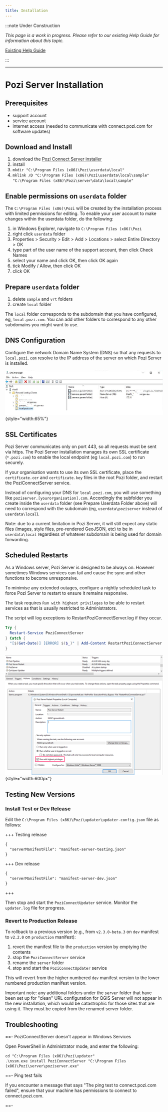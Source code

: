 ```yaml
---
title: Installation
---
```


:::note Under Construction

*This page is a work in progress. Please refer to our existing Help Guide for information about this topic.*

[Existing Help Guide](https://help.pozi.com/)

:::

---

# Pozi Server Installation

## Prerequisites

* support account
* service account
* internet access (needed to communicate with connect.pozi.com for software updates)

## Download and Install

1. download the [Pozi Connect Server installer](https://connect.pozi.com/installer/PoziConnectInstaller.exe)
2. install
3. `mkdir "C:\Program Files (x86)\Pozi\userdata\local"`
4. `mklink /D "C:\Program Files (x86)\Pozi\userdata\local\sample" "C:\Program Files (x86)\Pozi\server\data\local\sample"`

## Enable permissions on `userdata` folder

The `C:\Program Files (x86)\Pozi` will be created by the installation process with limited permissions for editing. To enable your user account to make changes within the userdata folder, do the following:

1. in Windows Explorer, navigate to `C:\Program Files (x86)\Pozi`
2. right click `userdata` folder
3. Properties > Security > Edit > Add > Locations > select Entire Directory > OK
4. type part of the user name of the support account, then click Check Names
5. select your name and click OK, then click OK again
6. tick Modify / Allow, then click OK
7. click OK

## Prepare `userdata` folder

1. delete `sample` and `vrt` folders
2. create `local` folder

The `local` folder corresponds to the subdomain that you have configured, eg, `local.pozi.com`. You can add other folders to correspond to any other subdomains you might want to use.

## DNS Configuration

Configure the network Domain Name System (DNS) so that any requests to `local.pozi.com` resolve to the IP address of the server on which Pozi Server is installed.

![DNS Manager](./img/dns-manager.png){style="width:65%"}

## SSL Certificates

Pozi Server communicates only on port 443, so all requests must be sent via https. The Pozi Server installation manages its own SSL certificate (`*.pozi.com`) to enable the local endpoint (eg `local.pozi.com`) to run securely.

If your organisation wants to use its own SSL certificate, place the `certificate.cer` and `certificate.key` files in the root Pozi folder, and restart the PoziConnectServer service.

Instead of configuring your DNS for `local.pozi.com`, you will use something like `poziserver.[yourorganisation].com`. Accordingly the subfolder you create inside the `userdata` folder (see Prepare Userdata Folder above) will need to correspond with the subdomain (eg, `userdata\poziserver` instead of `userdata\local`).

Note: due to a current limitation in Pozi Server, it will still expect any static files (images, style files, pre-rendered GeoJSON, etc) to be in `userdata\local` regardless of whatever subdomain is being used for domain forwarding.

## Scheduled Restarts

As a Windows server, Pozi Server is designed to be always on. However sometimes Windows services can fail and cause the sync and other functions to become unresponsive.

To minimise any extended outages, configure a nightly scheduled task to force Pozi Server to restart to ensure it remains responsive.

The task requires `Run with highest privileges` to be able to restart services as that is usually restricted to Administrators.

The script will log exceptions to RestartPoziConnectServer.log if they occur.

```powershell RestartPoziConnectServer.ps1
Try {
  Restart-Service PoziConnectServer
} Catch {
  "[$(Get-Date)] [ERROR] $($_)" | Add-Content RestartPoziConnectServer.log
}
```

![](/static/img/windows-scheduled-task-for-restarting-pozi-server.png){style="width:600px"}

## Testing New Versions

### Install Test or Dev Release

Edit the `C:\Program Files (x86)\Pozi\updater\updater-config.json` file as follows:

+++ Testing release

  ```
  {
    "serverManifestFile": "manifest-server-testing.json"
  }
  ```

+++ Dev release

  ```
  {
    "serverManifestFile": "manifest-server-dev.json"
  }
  ```

+++

Then stop and start the `PoziConnectUpdater` service. Monitor the `updater.log` file for progress.

### Revert to Production Release

To rollback to a previous version (e.g., from `v2.3.0-beta.3` on `dev` manifest to `v2.2.0` on `production` manifest):

1. revert the manifest file to the `production` version by emptying the contents
2. stop the `PoziConnectServer` service
3. rename the `server` folder
4. stop and start the `PoziConnectUpdater` service

This will revert from the higher numbered `dev` manifest version to the lower numbered production manifest version.

Important note: any additional folders under the `server` folder that have been set up for "clean" URL configuration for QGIS Server will not appear in the new installation, which would be catastrophic for those sites that are using it. They must be copied from the renamed server folder.

## Troubleshooting

==- PoziConnectServer doesn't appear in Windows Services

  Open PowerShell in Administrator mode, and enter the following:

  ```
  cd "C:\Program Files (x86)\Pozi\updater"
  .\nssm.exe install PoziConnectServer "C:\Program Files (x86)\Pozi\server\poziserver.exe"
  ```

==- Ping test fails

  If you encounter a message that says "The ping test to connect.pozi.com failed", ensure that your machine has permissions to connect to connect.pozi.com.

==-
